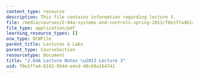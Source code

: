 ```yaml
---
content_type: resource
description: This file contains information regarding lecture 3.
file: /media/courses/2-04a-systems-and-controls-spring-2013/f0e1ffa461429544e4cd40c69a164741_MIT2_04AS13_Lecture3.pdf
file_type: application/pdf
learning_resource_types: []
ocw_type: OCWFile
parent_title: Lectures & Labs
parent_type: CourseSection
resourcetype: Document
title: "2.04A Lecture Notes \u2013 Lecture 3"
uid: f0e1ffa4-6142-9544-e4cd-40c69a164741
---
```

